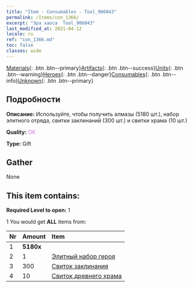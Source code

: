 ```yaml
---
title: "Item - Consumables - Tool_906043"
permalink: /Items/con_1366/
excerpt: "Эра хаоса  Tool_906043"
last_modified_at: 2021-04-12
locale: ru
ref: "con_1366.md"
toc: false
classes: wide
---
```

 [Materials](/ru/Items/){: .btn .btn--primary}[Artifacts](/ru/Items/Artifacts/){: .btn .btn--success}[Units](/ru/Items/Units/){: .btn .btn--warning}[Heroes](/ru/Items/Heroes/){: .btn .btn--danger}[Consumables](/ru/Items/Consumables/){: .btn .btn--info}[Unknown](/ru/Items/Unknown/){: .btn .btn--primary}

## Подробности
 **Описание:** Используйте, чтобы получить алмазы (5180 шт.), набор элитного отряда, свитки заклинаний (300 шт.) и свитки храма (10 шт.)

 **Quality:** <span style="color: #DA70D6">OK</span>

 **Type:** Gift

## Gather

  None

## This item contains:

 **Required Level to open:** 1

 1 You would get **ALL** items  from:

  | Nr | Amount |     Item    |
  |:---|:-------|:------------|
  | 1 |  **5180x** | <i class="fas fa-gem"/> |  | 
  | 2 | 1 | [Элитный набор героя](/ru/Items/con_1362/) | 
  | 3 | 300 | [Свиток заклинания](/ru/Items/con_694/) | 
  | 4 | 10 | [Свиток древнего храма](/ru/Items/con_697/) | 
